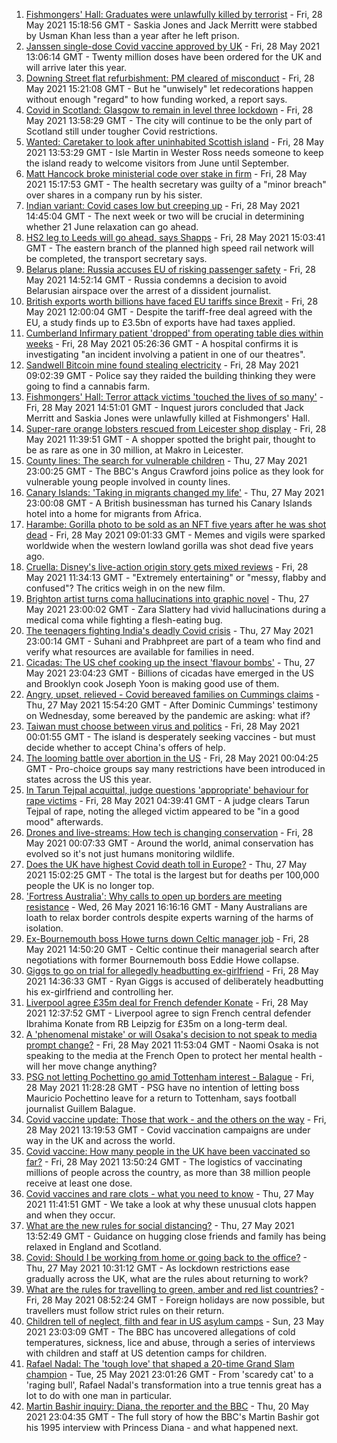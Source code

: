 1. [Fishmongers' Hall: Graduates were unlawfully killed by terrorist](https://www.bbc.co.uk/news/uk-england-london-57260509) - Fri, 28 May 2021 15:18:56 GMT - Saskia Jones and Jack Merritt were stabbed by Usman Khan less than a year after he left prison.
2. [Janssen single-dose Covid vaccine approved by UK](https://www.bbc.co.uk/news/health-57283837) - Fri, 28 May 2021 13:06:14 GMT - Twenty million doses have been ordered for the UK and will arrive later this year.
3. [Downing Street flat refurbishment: PM cleared of misconduct](https://www.bbc.co.uk/news/uk-politics-57280418) - Fri, 28 May 2021 15:21:08 GMT - But he "unwisely" let redecorations happen without enough "regard" to how funding worked, a report says.
4. [Covid in Scotland: Glasgow to remain in level three lockdown](https://www.bbc.co.uk/news/uk-scotland-57282902) - Fri, 28 May 2021 13:58:29 GMT - The city will continue to be the only part of Scotland still under tougher Covid restrictions.
5. [Wanted: Caretaker to look after uninhabited Scottish island](https://www.bbc.co.uk/news/uk-scotland-highlands-islands-57282018) - Fri, 28 May 2021 13:53:29 GMT - Isle Martin in Wester Ross needs someone to keep the island ready to welcome visitors from June until September.
6. [Matt Hancock broke ministerial code over stake in firm](https://www.bbc.co.uk/news/uk-politics-57272252) - Fri, 28 May 2021 15:17:53 GMT - The health secretary was guilty of a "minor breach" over shares in a company run by his sister.
7. [Indian variant: Covid cases low but creeping up](https://www.bbc.co.uk/news/health-57280998) - Fri, 28 May 2021 14:45:04 GMT - The next week or two will be crucial in determining whether 21 June relaxation can go ahead.
8. [HS2 leg to Leeds will go ahead, says Shapps](https://www.bbc.co.uk/news/business-57282010) - Fri, 28 May 2021 15:03:41 GMT - The eastern branch of the planned high speed rail network will be completed, the transport secretary says.
9. [Belarus plane: Russia accuses EU of risking passenger safety](https://www.bbc.co.uk/news/world-europe-57279482) - Fri, 28 May 2021 14:52:14 GMT - Russia condemns a decision to avoid Belarusian airspace over the arrest of a dissident journalist.
10. [British exports worth billions have faced EU tariffs since Brexit](https://www.bbc.co.uk/news/business-57282379) - Fri, 28 May 2021 12:00:04 GMT - Despite the tariff-free deal agreed with the EU, a study finds up to £3.5bn of exports have had taxes applied.
11. [Cumberland Infirmary patient 'dropped' from operating table dies within weeks](https://www.bbc.co.uk/news/uk-england-cumbria-57254855) - Fri, 28 May 2021 05:26:36 GMT - A hospital confirms it is investigating "an incident involving a patient in one of our theatres".
12. [Sandwell Bitcoin mine found stealing electricity](https://www.bbc.co.uk/news/uk-england-birmingham-57280115) - Fri, 28 May 2021 09:02:39 GMT - Police say they raided the building thinking they were going to find a cannabis farm.
13. [Fishmongers' Hall: Terror attack victims 'touched the lives of so many'](https://www.bbc.co.uk/news/uk-england-london-57283625) - Fri, 28 May 2021 14:51:01 GMT - Inquest jurors concluded that Jack Merritt and Saskia Jones were unlawfully killed at Fishmongers' Hall.
14. [Super-rare orange lobsters rescued from Leicester shop display](https://www.bbc.co.uk/news/uk-england-leicestershire-57283428) - Fri, 28 May 2021 11:39:51 GMT - A shopper spotted the bright pair, thought to be as rare as one in 30 million, at Makro in Leicester.
15. [County lines: The search for vulnerable children](https://www.bbc.co.uk/news/uk-57271269) - Thu, 27 May 2021 23:00:25 GMT - The BBC's Angus Crawford joins police as they look for vulnerable young people involved in county lines.
16. [Canary Islands: 'Taking in migrants changed my life'](https://www.bbc.co.uk/news/world-europe-57272811) - Thu, 27 May 2021 23:00:08 GMT - A British businessman has turned his Canary Islands hotel into a home for migrants from Africa.
17. [Harambe: Gorilla photo to be sold as an NFT five years after he was shot dead](https://www.bbc.co.uk/news/newsbeat-57279486) - Fri, 28 May 2021 09:01:33 GMT - Memes and vigils were sparked worldwide when the western lowland gorilla was shot dead five years ago.
18. [Cruella: Disney's live-action origin story gets mixed reviews](https://www.bbc.co.uk/news/entertainment-arts-57280085) - Fri, 28 May 2021 11:34:13 GMT - "Extremely entertaining" or "messy, flabby and confused"? The critics weigh in on the new film.
19. [Brighton artist turns coma hallucinations into graphic novel](https://www.bbc.co.uk/news/uk-england-sussex-57206923) - Thu, 27 May 2021 23:00:02 GMT - Zara Slattery had vivid hallucinations during a medical coma while fighting a flesh-eating bug.
20. [The teenagers fighting India's deadly Covid crisis](https://www.bbc.co.uk/news/world-57275106) - Thu, 27 May 2021 23:00:14 GMT - Suhani and Prabhpreet are part of a team who find and verify what resources are available for families in need.
21. [Cicadas: The US chef cooking up the insect 'flavour bombs'](https://www.bbc.co.uk/news/world-us-canada-57273056) - Thu, 27 May 2021 23:04:23 GMT - Billions of cicadas have emerged in the US and Brooklyn cook Joseph Yoon is making good use of them.
22. [Angry, upset, relieved - Covid bereaved families on Cummings claims](https://www.bbc.co.uk/news/uk-57271249) - Thu, 27 May 2021 15:54:20 GMT - After Dominic Cummings' testimony on Wednesday, some bereaved by the pandemic are asking: what if?
23. [Taiwan must choose between virus and politics](https://www.bbc.co.uk/news/world-asia-57246914) - Fri, 28 May 2021 00:01:55 GMT - The island is desperately seeking vaccines - but must decide whether to accept China's offers of help.
24. [The looming battle over abortion in the US](https://www.bbc.co.uk/news/world-us-canada-57208053) - Fri, 28 May 2021 00:04:25 GMT - Pro-choice groups say many restrictions have been introduced in states across the US this year.
25. [In Tarun Tejpal acquittal, judge questions 'appropriate' behaviour for rape victims](https://www.bbc.co.uk/news/world-asia-india-57266447) - Fri, 28 May 2021 04:39:41 GMT - A judge clears Tarun Tejpal of rape, noting the alleged victim appeared to be "in a good mood" afterwards.
26. [Drones and live-streams: How tech is changing conservation](https://www.bbc.co.uk/news/newsbeat-57234398) - Fri, 28 May 2021 00:07:33 GMT - Around the world, animal conservation has evolved so it's not just humans monitoring wildlife.
27. [Does the UK have highest Covid death toll in Europe?](https://www.bbc.co.uk/news/57268471) - Thu, 27 May 2021 15:02:25 GMT - The total is the largest but for deaths per 100,000 people the UK is no longer top.
28. ['Fortress Australia': Why calls to open up borders are meeting resistance](https://www.bbc.co.uk/news/world-australia-57224635) - Wed, 26 May 2021 16:16:16 GMT - Many Australians are loath to relax border controls despite experts warning of the harms of isolation.
29. [Ex-Bournemouth boss Howe turns down Celtic manager job](https://www.bbc.co.uk/sport/football/57286385) - Fri, 28 May 2021 14:50:20 GMT - Celtic continue their managerial search after negotiations with former Bournemouth boss Eddie Howe collapse.
30. [Giggs to go on trial for allegedly headbutting ex-girlfriend](https://www.bbc.co.uk/news/uk-wales-57280487) - Fri, 28 May 2021 14:36:33 GMT - Ryan Giggs is accused of deliberately headbutting his ex-girlfriend and controlling her.
31. [Liverpool agree £35m deal for French defender Konate](https://www.bbc.co.uk/sport/football/57242659) - Fri, 28 May 2021 12:37:52 GMT - Liverpool agree to sign French central defender Ibrahima Konate from RB Leipzig for £35m on a long-term deal.
32. [A 'phenomenal mistake' or will Osaka's decision to not speak to media prompt change?](https://www.bbc.co.uk/sport/tennis/57270276) - Fri, 28 May 2021 11:53:04 GMT - Naomi Osaka is not speaking to the media at the French Open to protect her mental health - will her move change anything?
33. [PSG not letting Pochettino go amid Tottenham interest - Balague](https://www.bbc.co.uk/sport/football/57280769) - Fri, 28 May 2021 11:28:28 GMT - PSG have no intention of letting boss Mauricio Pochettino leave for a return to Tottenham, says football journalist Guillem Balague.
34. [Covid vaccine update: Those that work - and the others on the way](https://www.bbc.co.uk/news/health-51665497) - Fri, 28 May 2021 13:19:53 GMT - Covid vaccination campaigns are under way in the UK and across the world.
35. [Covid vaccine: How many people in the UK have been vaccinated so far?](https://www.bbc.co.uk/news/health-55274833) - Fri, 28 May 2021 13:50:24 GMT - The logistics of vaccinating millions of people across the country, as more than 38 million people receive at least one dose.
36. [Covid vaccines and rare clots - what you need to know](https://www.bbc.co.uk/news/health-56674796) - Thu, 27 May 2021 11:41:51 GMT - We take a look at why these unusual clots happen and when they occur.
37. [What are the new rules for social distancing?](https://www.bbc.co.uk/news/uk-51506729) - Thu, 27 May 2021 13:52:49 GMT - Guidance on hugging close friends and family has being relaxed in England and Scotland.
38. [Covid: Should I be working from home or going back to the office?](https://www.bbc.co.uk/news/business-52567567) - Thu, 27 May 2021 10:31:12 GMT - As lockdown restrictions ease gradually across the UK, what are the rules about returning to work?
39. [What are the rules for travelling to green, amber and red list countries?](https://www.bbc.co.uk/news/explainers-52544307) - Fri, 28 May 2021 08:52:24 GMT - Foreign holidays are now possible, but travellers must follow strict rules on their return.
40. [Children tell of neglect, filth and fear in US asylum camps](https://www.bbc.co.uk/news/world-us-canada-57149721) - Sun, 23 May 2021 23:03:09 GMT - The BBC has uncovered allegations of cold temperatures, sickness, lice and abuse, through a series of interviews with children and staff at US detention camps for children.
41. [Rafael Nadal: The 'tough love' that shaped a 20-time Grand Slam champion](https://www.bbc.co.uk/sport/tennis/56090941) - Tue, 25 May 2021 23:01:26 GMT - From 'scaredy cat' to a 'raging bull', Rafael Nadal's transformation into a true tennis great has a lot to do with one man in particular.
42. [Martin Bashir inquiry: Diana, the reporter and the BBC](https://www.bbc.co.uk/news/uk-56680229) - Thu, 20 May 2021 23:04:35 GMT - The full story of how the BBC's Martin Bashir got his 1995 interview with Princess Diana - and what happened next.
